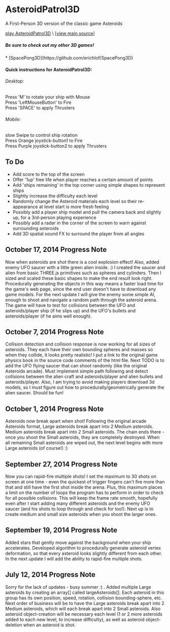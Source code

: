 AsteroidPatrol3D
================

A First-Person 3D version of the classic game Asteroids <br>

[play AsteroidPatrol3D](http://erichlof.github.io/AsteroidPatrol3D/AsteroidPatrol3D.html)
\ [[view main source](https://github.com/erichlof/AsteroidPatrol3D/blob/gh-pages/AsteroidPatrol3D.html)\]

<h5>Be sure to check out my other 3D games!</h5>
* [SpacePong3D](https://github.com/erichlof/SpacePong3D)


<h4>Quick instructions for AsteroidPatrol3D:</h4>
<h6>Desktop:</h6> 
Press 'M' to rotate your ship with Mouse <br>
Press 'LeftMouseButton' to Fire <br>
Press 'SPACE' to apply Thrusters <br>

<h6>Mobile:</h6> 
slow Swipe to control ship rotation <br>
Press Orange joystick-button1 to Fire <br>
Press Purple joystick-button2 to apply Thrusters <br>


To Do
-----

* Add score to the top of the screen
* Offer '1up' free life when player reaches a certain amount of points
* Add 'ships remaining' in the top corner using simple shapes to represent ships
* Slightly increase the difficulty each level
* Randomly change the Asteroid materials each level so their re-appearance at level start is more fresh feeling
* Possibly add a player ship model and pull the camera back and slightly up, for a 3rd-person playing experience
* Possibly add a radar in the corner of the screen to warn against surrounding asteroids
* Add 3D spatial sound FX to surround the player from all angles


October 17, 2014 Progress Note
--------------------------------

Now when asteroids are shot there is a cool explosion effect!  Also, added enemy UFO saucer with a little green alien inside. :) I created the saucer and alien from basic THREE.js primitives such as spheres and cylinders.  Then I sized and scaled these basic shapes to make the end result look right.  Procedurally generating the objects in this way means a faster load time for the game's web page, since the end user doesn't have to download any game models.  For the next update I will give the enemy some simple AI, enough to shoot and navigate a random path through the asteroid arena.  The game will have to test for collisions between the UFO and asteroids/player ship (if he slips up) and the UFO's bullets and asteroids/player (if he aims well enough).


October 7, 2014 Progress Note
--------------------------------

Collision detection and collision response is now working for all sizes of asteroids.  They each have their own bounding spheres and masses so when they collide, it looks pretty realistic!  I put a link to the original game physics book in the source code comments of the html file. Next TODO is to add the UFO flying saucer that can shoot randomly (like the original Asteroids arcade).  Must implement simple path following and detect collisions between the alien craft and asteroids/player and alien bullets and asteroids/player.  Also, I am trying to avoid making players download 3d models, so I must figure out how to procedurally/geometrically generate the alien saucer. Should be fun!


October 1, 2014 Progress Note
--------------------------------

Asteroids now break apart when shot!  Following the original arcade Asteroids format, Large asteroids break apart into 2 Medium asteroids.  Medium asteroids break apart into 2 Small asteroids.  The chain ends there - once you shoot the Small asteroids, they are completely destroyed.  When all remaining Small asteroids are wiped out, the next level begins with more Large asteroids (of course!) :)  


September 27, 2014 Progress Note
--------------------------------

Now you can rapid-fire multiple shots!  I set the maximum to 30 shots on screen at one time - even the quickest of trigger fingers can't fire more than that and still have the first shot inside the arena.  Plus, this maximum places a limit on the number of loops the program has to perform in order to check for all possible collisions.  This will keep the frame rate smooth, hopefully even after I start adding many different asteroids and the enemy UFO saucer (and his shots to loop through and check for too!).  Next up is to create medium and small size asteroids when you shoot the larger ones.


September 19, 2014 Progress Note
--------------------------------

Added stars that gently move against the background when your ship accelerates.  Developed algorithm to procedurally generate asteroid vertex deformation, so that every asteroid looks slightly different from each other.  In the next update I will add the ability to rapid-fire multiple shots. 


July 12, 2014 Progress Note
---------------------------

Sorry for the lack of updates - busy summer :) . Added multiple Large asteroids by creating an array[] called largeAsteroids[].  Each asteroid in this group has its own position, speed, rotation, collision bounding-sphere, etc.  Next order of business will be to have the Large asteroids break apart into 2 Medium asteroids, which will each break apart into 2 Small asteroids.  Also asteroid object-creation will be necessary each level (1 or 2 more asteroids added to each new level, to increase difficulty), as well as asteroid object-deletion when an asteroid is shot.
